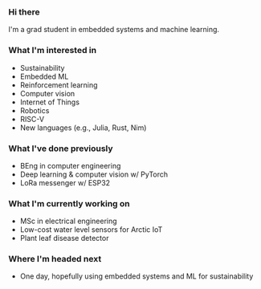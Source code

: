 ### Hi there

I'm a grad student in embedded systems and machine learning.

### What I'm interested in
<!-- talk about interests, particularly technical -->
* Sustainability
* Embedded ML
* Reinforcement learning
* Computer vision
* Internet of Things
* Robotics
* RISC-V
* New languages (e.g., Julia, Rust, Nim)

### What I've done previously
* BEng in computer engineering
* Deep learning & computer vision w/ PyTorch
* LoRa messenger w/ ESP32

### What I'm currently working on
<!-- talk about current projects, studies, goals -->
* MSc in electrical engineering
* Low-cost water level sensors for Arctic IoT
* Plant leaf disease detector

### Where I'm headed next
<!-- talk about upcoming job, grad school, projects, studies, long-term... -->
* One day, hopefully using embedded systems and ML for sustainability

